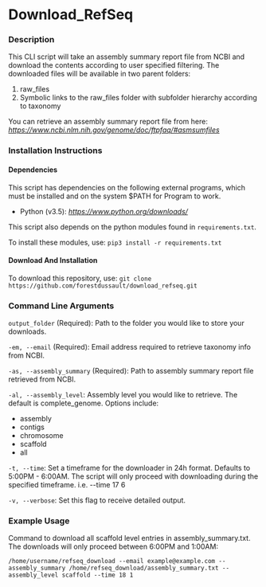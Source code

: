 # Download_RefSeq

### Description

This CLI script will take an assembly summary report file from NCBI and
download the contents according to user specified filtering.
The downloaded files will be available in two parent folders:
1) raw_files
2) Symbolic links to the raw_files folder with subfolder hierarchy according to taxonomy

You can retrieve an assembly summary report file from here:
_https://www.ncbi.nlm.nih.gov/genome/doc/ftpfaq/#asmsumfiles_

### Installation Instructions

#### Dependencies

This script has dependencies on the following external programs, which must be installed and on the
system $PATH for Program to work.

- Python (v3.5): _https://www.python.org/downloads/_

This script also depends on the python modules found in `requirements.txt`.

To install these modules, use: `pip3 install -r requirements.txt`

#### Download And Installation

To download this repository, use: `git clone https://github.com/forestdussault/download_refseq.git`

### Command Line Arguments
`output_folder` (Required): Path to the folder you would like to store your downloads.

`-em, --email` (Required): Email address required to retrieve taxonomy info from NCBI.

`-as, --assembly_summary` (Required): Path to assembly summary report file retrieved from NCBI.

`-al, --assembly_level`: Assembly level you would like to retrieve. The default is complete_genome.
Options include:
- assembly
- contigs
- chromosome
- scaffold
- all

`-t, --time`: Set a timeframe for the downloader in 24h format. Defaults to 5:00PM - 6:00AM.
The script will only proceed with downloading during the specified timeframe.
i.e. --time 17 6

`-v, --verbose`: Set this flag to receive detailed output.

### Example Usage
Command to download all scaffold level entries in assembly_summary.txt.
The downloads will only proceed between 6:00PM and 1:00AM:

`/home/username/refseq_download
--email example@example.com
--assembly_summary /home/refseq_download/assembly_summary.txt
--assembly_level scaffold
--time 18 1`